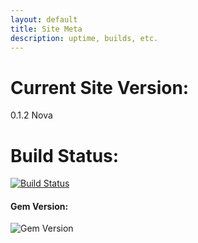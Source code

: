 ```yaml
---
layout: default
title: Site Meta
description: uptime, builds, etc.
---
```


# Current Site Version:
0.1.2 Nova

# Build Status:
[![Build Status](https://travis-ci.org/CAM-o-man/cayman.svg?branch=master)](https://travis-ci.com/CAM-o-man/cayman)
#### Gem Version:
![Gem Version](https://badge.fury.io/rb/jekyll-theme-cayman.svg)

